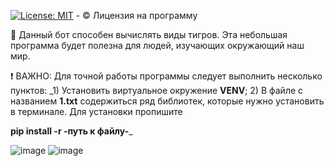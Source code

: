 [![License: MIT](https://img.shields.io/badge/License-MIT-yellow.svg)](https://github.com/tonio22a/typesoftigers/blob/main/LICENSE) - ©️ Лицензия на программу

🐅 Данный бот способен вычислять виды тигров. Эта небольшая программа будет полезна для людей, изучающих окружающий наш мир.

❗ ВАЖНО: Для точной работы программы следует выполнить несколько пунктов: _1) Установить виртуальное окружение **VENV**; 2) В файле с названием **1.txt** содержиться ряд библиотек, которые нужно установить в терминале. Для установки пропишите 

**pip install -r -путь к файлу-**_


![image](https://github.com/user-attachments/assets/ee480308-2d25-4f65-bef1-80b3a3a109bf) ![image](https://github.com/user-attachments/assets/90dc9b3e-c49a-4c97-aeb1-3a9c6e18b144)


